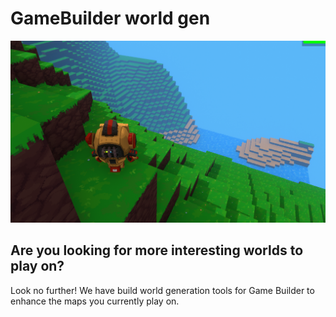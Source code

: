 # GameBuilder world gen

![DynamicWorld](../../assets/worldgen/readme_hero.png)

## Are you looking for more interesting worlds to play on?
Look no further! We have build world generation tools for Game Builder to enhance the maps you currently play on.